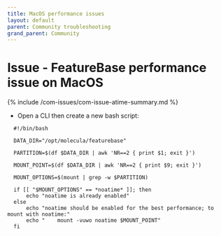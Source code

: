 ```yaml
---
title: MacOS performance issues
layout: default
parent: Community troubleshooting
grand_parent: Community
---
```


# Issue - FeatureBase performance issue on MacOS

{% include /com-issues/com-issue-atime-summary.md %}

* Open a CLI then create a new bash script:

```
  #!/bin/bash

  DATA_DIR="/opt/molecula/featurebase"

  PARTITION=$(df $DATA_DIR | awk 'NR==2 { print $1; exit }')

  MOUNT_POINT=$(df $DATA_DIR | awk 'NR==2 { print $9; exit }')

  MOUNT_OPTIONS=$(mount | grep -w $PARTITION)

  if [[ "$MOUNT_OPTIONS" == *noatime* ]]; then
      echo "noatime is already enabled"
  else
      echo "noatime should be enabled for the best performance; to mount with noatime:"
      echo "    mount -vuwo noatime $MOUNT_POINT"
  fi
```
